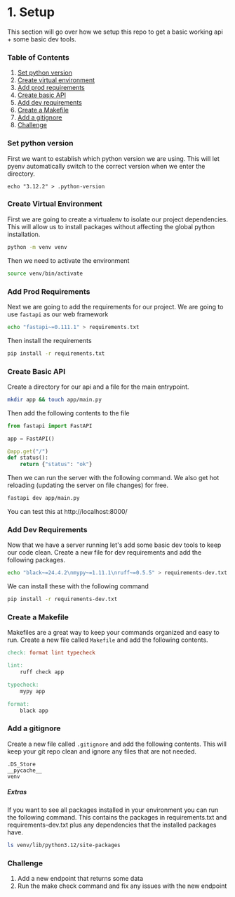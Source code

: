 # 1. Setup
This section will go over how we setup this repo to get a basic working api + some basic dev tools.

### Table of Contents
1. [Set python version](#set-python-version)
2. [Create virtual environment](#create-virtual-environment)
3. [Add prod requirements](#add-prod-requirements)
4. [Create basic API](#create-basic-api)
5. [Add dev requirements](#add-dev-requirements)
6. [Create a Makefile](#create-a-makefile)
7. [Add a gitignore](#add-a-gitignore)
8. [Challenge](#challenge)


### Set python version
First we want to establish which python version we are using.
This will let pyenv automatically switch to the correct version when we enter the directory.
```
echo "3.12.2" > .python-version
```

### Create Virtual Environment
First we are going to create a virtualenv to isolate our project dependencies. This will allow us to install packages without affecting the global python installation.
```bash
python -m venv venv
```
Then we need to activate the environment
```bash
source venv/bin/activate
```

### Add Prod Requirements
Next we are going to add the requirements for our project. We are going to use `fastapi` as our web framework
```bash
echo "fastapi~=0.111.1" > requirements.txt
```
Then install the requirements
```bash
pip install -r requirements.txt
```


### Create Basic API
Create a directory for our api and a file for the main entrypoint.
```bash
mkdir app && touch app/main.py
```
Then add the following contents to the file
```python
from fastapi import FastAPI

app = FastAPI()

@app.get("/")
def status():
    return {"status": "ok"}
```

Then we can run the server with the following command.
We also get hot reloading (updating the server on file changes) for free.
```bash
fastapi dev app/main.py
```

You can test this at http://localhost:8000/


### Add Dev Requirements
Now that we have a server running let's add some basic dev tools to keep our code clean.
Create a new file for dev requirements and add the following packages.
```bash
echo "black~=24.4.2\nmypy~=1.11.1\nruff~=0.5.5" > requirements-dev.txt
```
We can install these with the following command
```bash
pip install -r requirements-dev.txt
```

### Create a Makefile
Makefiles are a great way to keep your commands organized and easy to run.
Create a new file called `Makefile` and add the following contents.
```makefile
check: format lint typecheck

lint:
	ruff check app

typecheck:
	mypy app

format:
	black app
```

### Add a gitignore
Create a new file called `.gitignore` and add the following contents.
This will keep your git repo clean and ignore any files that are not needed.
```gitignore
.DS_Store
__pycache__
venv
```


##### Extras
If you want to see all packages installed in your environment you can run the following command.
This contains the packages in requirements.txt and requirements-dev.txt plus any dependencies that the installed packages have.
```bash
ls venv/lib/python3.12/site-packages
```


### Challenge
1. Add a new endpoint that returns some data
2. Run the make check command and fix any issues with the new endpoint
